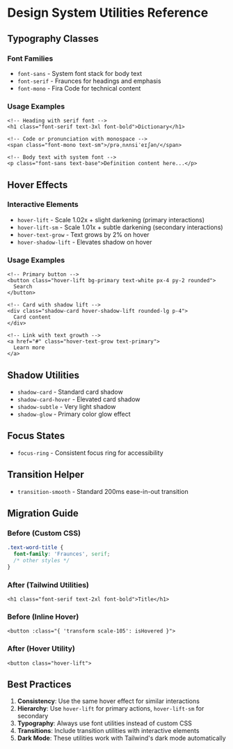 # Design System Utilities Reference

## Typography Classes

### Font Families
- `font-sans` - System font stack for body text
- `font-serif` - Fraunces for headings and emphasis
- `font-mono` - Fira Code for technical content

### Usage Examples
```vue
<!-- Heading with serif font -->
<h1 class="font-serif text-3xl font-bold">Dictionary</h1>

<!-- Code or pronunciation with monospace -->
<span class="font-mono text-sm">/prəˌnʌnsiˈeɪʃən/</span>

<!-- Body text with system font -->
<p class="font-sans text-base">Definition content here...</p>
```

## Hover Effects

### Interactive Elements
- `hover-lift` - Scale 1.02x + slight darkening (primary interactions)
- `hover-lift-sm` - Scale 1.01x + subtle darkening (secondary interactions)
- `hover-text-grow` - Text grows by 2% on hover
- `hover-shadow-lift` - Elevates shadow on hover

### Usage Examples
```vue
<!-- Primary button -->
<button class="hover-lift bg-primary text-white px-4 py-2 rounded">
  Search
</button>

<!-- Card with shadow lift -->
<div class="shadow-card hover-shadow-lift rounded-lg p-4">
  Card content
</div>

<!-- Link with text growth -->
<a href="#" class="hover-text-grow text-primary">
  Learn more
</a>
```

## Shadow Utilities
- `shadow-card` - Standard card shadow
- `shadow-card-hover` - Elevated card shadow
- `shadow-subtle` - Very light shadow
- `shadow-glow` - Primary color glow effect

## Focus States
- `focus-ring` - Consistent focus ring for accessibility

## Transition Helper
- `transition-smooth` - Standard 200ms ease-in-out transition

## Migration Guide

### Before (Custom CSS)
```css
.text-word-title {
  font-family: 'Fraunces', serif;
  /* other styles */
}
```

### After (Tailwind Utilities)
```vue
<h1 class="font-serif text-2xl font-bold">Title</h1>
```

### Before (Inline Hover)
```vue
<button :class="{ 'transform scale-105': isHovered }">
```

### After (Hover Utility)
```vue
<button class="hover-lift">
```

## Best Practices

1. **Consistency**: Use the same hover effect for similar interactions
2. **Hierarchy**: Use `hover-lift` for primary actions, `hover-lift-sm` for secondary
3. **Typography**: Always use font utilities instead of custom CSS
4. **Transitions**: Include transition utilities with interactive elements
5. **Dark Mode**: These utilities work with Tailwind's dark mode automatically